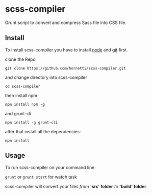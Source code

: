 # scss-compiler
Grunt script to convert and compress Sass file into CSS file.

## Install

To install scss-compiler you have to install [node](https://nodejs.org/it/) and [git](https://git-scm.com/) first.

clone the Repo

`git clone https://github.com/hornetti/scss-compiler.git`

and change directory into scss-compiler

`cd scss-compiler`

then install npm 

`npm install npm -g`

and grunt-cli

`npm install -g grunt-cli`

after that install all the dependencies:

`npm install`

## Usage

To run scss-compiler on your command line:

`grunt` or `grunt start` for watch task

scss-compiler will convert your files *from* **'src' folder** *to* **'build' folder**.

<!--

## Credits

TODO: Write credits

## License

TODO: Write license
-->